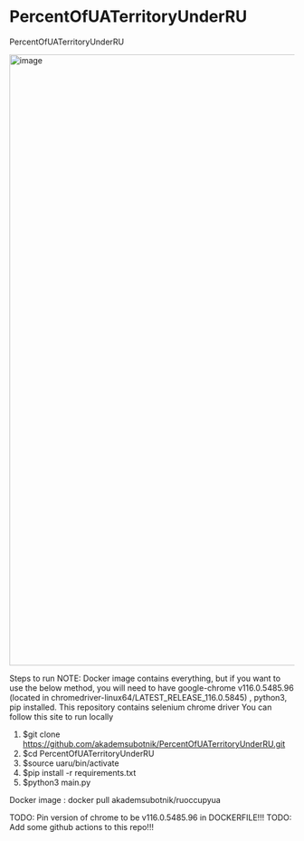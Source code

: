 # PercentOfUATerritoryUnderRU
PercentOfUATerritoryUnderRU

<img width="1080" alt="image" src="https://github.com/akademsubotnik/PercentOfUATerritoryUnderRU/assets/44036625/c5fbd3af-6ec0-4786-ad96-80a63504f44d">

Steps to run 
NOTE: Docker image contains everything, but if you want to use the below method, you will need to have google-chrome v116.0.5485.96 (located in chromedriver-linux64/LATEST_RELEASE_116.0.5845) , python3, pip installed.  This repository contains selenium chrome driver
You can follow this site to run locally
  1. $git clone https://github.com/akademsubotnik/PercentOfUATerritoryUnderRU.git
  2. $cd PercentOfUATerritoryUnderRU
  3. $source uaru/bin/activate
  4. $pip install -r requirements.txt
  5. $python3 main.py

Docker image : docker pull akademsubotnik/ruoccupyua

TODO: Pin version of chrome to be v116.0.5485.96 in DOCKERFILE!!!
TODO: Add some github actions to this repo!!!

